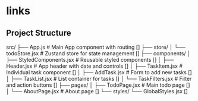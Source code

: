 # links



## Project Structure
src/
├── App.js                         # Main App component with routing    []
├── store/
│   └── todoStore.jsx               # Zustand store for state management []
├── components/
│   ├── StyledComponents.jsx        # Reusable styled components         []
│   ├── Header.jsx                  # App header with date and controls  []
│   ├── TaskItem.jsx                # Individual task component          []
│   ├── AddTask.jsx                 # Form to add new tasks              []
│   ├── TaskList.jsx                # List container for tasks           []
│   └── TaskFilters.jsx             # Filter and action buttons          []
├── pages/
│   ├── TodoPage.jsx                # Main todo page                     []
│   └── AboutPage.jsx               # About page                         []
└── styles/
    └── GlobalStyles.jsx                                                []